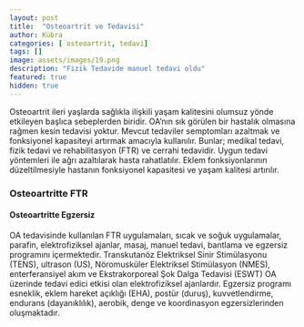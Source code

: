 ```yaml
---
layout: post
title:  "Osteoartrit ve Tedavisi"
author: Kübra
categories: [ osteoartrit, tedavi]
tags: []
image: assets/images/19.png
description: "Fizik Tedavide manuel tedavi oldu"
featured: true
hidden: true
---
```


Osteoartrit ileri yaşlarda sağlıkla ilişkili yaşam kalitesini olumsuz yönde etkileyen başlıca sebeplerden biridir. OA’nın sık görülen bir hastalık olmasına rağmen kesin tedavisi yoktur. Mevcut tedaviler semptomları azaltmak ve fonksiyonel kapasiteyi artırmak amacıyla kullanılır. Bunlar; medikal tedavi, fizik tedavi ve rehabilitasyon (FTR) ve cerrahi tedavidir. Uygun tedavi yöntemleri ile ağrı azaltılarak hasta rahatlatılır. Eklem fonksiyonlarının düzeltilmesiyle hastanın fonksiyonel kapasitesi ve yaşam kalitesi artırılır.

### Osteoartritte FTR
#### Osteoartritte Egzersiz 

OA tedavisinde kullanılan FTR uygulamaları, sıcak ve soğuk uygulamalar, parafin, elektrofiziksel ajanlar, masaj, manuel tedavi, bantlama ve egzersiz programını içermektedir. Transkutanöz Elektriksel Sinir Stimülasyonu (TENS), ultrason (US), Nöromusküler Elektriksel Stimülasyon (NMES), enterferansiyel akım ve Ekstrakorporeal Şok Dalga Tedavisi (ESWT) OA üzerinde tedavi edici etkisi olan elektrofiziksel ajanlardır. Egzersiz programı esneklik, eklem hareket açıklığı (EHA), postür (duruş), kuvvetlendirme, endurans (dayanıklılık), aerobik, denge ve koordinasyon egzersizlerinden oluşmaktadır.


